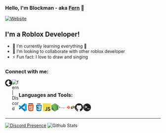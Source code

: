 ### Hello, I'm Blockman - aka [Fern][website] 👋 

[![Website](https://img.shields.io/website?label=fern.wtf&style=for-the-badge&url=https%3A%2F%2Ffern.wtf)](https://fern.wtf)

## I'm a Roblox Developer!

- 🌱 I’m currently learning everything 🤣
- 👯 I’m looking to collaborate with other roblox developer
- ⚡ Fun fact: I love to draw and singing

### Connect with me:

[<img align="left" alt="fern.wtf" width="22px" src="https://raw.githubusercontent.com/iconic/open-iconic/master/svg/globe.svg" />][website]
[<img align="left" alt="fern | Discord" width="22px" src="https://cdn.jsdelivr.net/npm/simple-icons@v3/icons/discord.svg" />][discord]

<br />

### Languages and Tools:

<img align="left" alt="Visual Studio Code" width="26px" src="https://raw.githubusercontent.com/github/explore/80688e429a7d4ef2fca1e82350fe8e3517d3494d/topics/visual-studio-code/visual-studio-code.png" />
<img align="left" alt="HTML5" width="26px" src="https://raw.githubusercontent.com/github/explore/80688e429a7d4ef2fca1e82350fe8e3517d3494d/topics/html/html.png" />
<img align="left" alt="CSS3" width="26px" src="https://raw.githubusercontent.com/github/explore/80688e429a7d4ef2fca1e82350fe8e3517d3494d/topics/css/css.png" />
<img align="left" alt="JavaScript" width="26px" src="https://raw.githubusercontent.com/github/explore/80688e429a7d4ef2fca1e82350fe8e3517d3494d/topics/javascript/javascript.png" />
<img align="left" alt="Node.js" width="26px" src="https://raw.githubusercontent.com/github/explore/80688e429a7d4ef2fca1e82350fe8e3517d3494d/topics/nodejs/nodejs.png" />
<img align="left" alt="MongoDB" width="26px" src="https://raw.githubusercontent.com/github/explore/80688e429a7d4ef2fca1e82350fe8e3517d3494d/topics/mongodb/mongodb.png" />
<img align="left" alt="Git" width="26px" src="https://raw.githubusercontent.com/github/explore/80688e429a7d4ef2fca1e82350fe8e3517d3494d/topics/git/git.png" />
<img align="left" alt="GitHub" width="26px" src="https://raw.githubusercontent.com/github/explore/78df643247d429f6cc873026c0622819ad797942/topics/github/github.png" />
<img align="left" alt="Terminal" width="26px" src="https://raw.githubusercontent.com/github/explore/80688e429a7d4ef2fca1e82350fe8e3517d3494d/topics/terminal/terminal.png" />

<br />
<br />

---

[![Discord Presence](https://lanyard.cnrad.dev/api/539395263257903104)](discord)
![Github Stats](https://github-readme-stats.vercel.app/api?username=kelvinouo&show_icons=true&bg_color=30,e96443,904e95&title_color=fff&text_color=fff)

[website]: https://fern.wtf
[discord]: https://discord.com/user/539395263257903104
